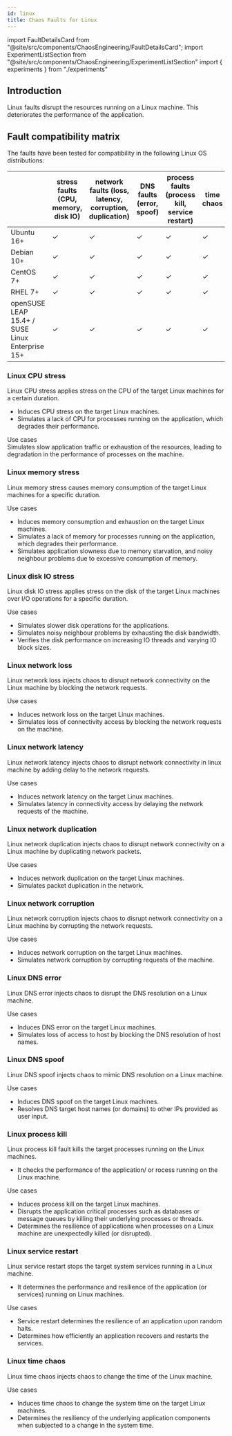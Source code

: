 ```yaml
---
id: linux
title: Chaos Faults for Linux
---
```


<!-- Import statement for Custom Components -->

import FaultDetailsCard from "@site/src/components/ChaosEngineering/FaultDetailsCard";
import ExperimentListSection from "@site/src/components/ChaosEngineering/ExperimentListSection"
import { experiments } from "./experiments"

<!-- Heading Description -->

## Introduction

Linux faults disrupt the resources running on a Linux machine. This deteriorates the performance of the application.

## Fault compatibility matrix
The faults have been tested for compatibility in the following Linux OS distributions:

|                                                 | stress faults (CPU, memory, disk IO) | network faults (loss, latency, corruption, duplication) | DNS faults (error, spoof) | process faults (process kill, service restart) | time chaos |
|-------------------------------------------------|--------------------------------------|---------------------------------------------------------|---------------------------|------------------------------------------------|------------|
| Ubuntu 16+                                      | ✓                                    | ✓                                                       | ✓                         | ✓                                              | ✓          |
| Debian 10+                                      | ✓                                    | ✓                                                       | ✓                         | ✓                                              | ✓          |
| CentOS 7+                                       | ✓                                    | ✓                                                       | ✓                         | ✓                                              | ✓          |
| RHEL 7+                                         | ✓                                    | ✓                                                       | ✓                         | ✓                                              | ✓          |
| openSUSE LEAP 15.4+ / SUSE Linux Enterprise 15+ | ✓                                    | ✓                                                       | ✓                         | ✓                                              | ✓          |

<!-- Experiment List and Search Bar (every experiment added below, need to be added in this file also) -->

<ExperimentListSection experiments={experiments} />

<!-- Code for Fault Card starts from here -->

<FaultDetailsCard category="linux">

### Linux CPU stress

Linux CPU stress applies stress on the CPU of the target Linux machines for a certain duration.

- Induces CPU stress on the target Linux machines.
- Simulates a lack of CPU for processes running on the application, which degrades their performance.

<accordion color="green">
<summary>Use cases</summary>
Simulates slow application traffic or exhaustion of the resources, leading to degradation in the performance of processes on the machine.
</accordion>

</FaultDetailsCard>

<FaultDetailsCard category="linux">

### Linux memory stress

Linux memory stress causes memory consumption of the target Linux machines for a specific duration.

<accordion color="green">
<summary>Use cases</summary>

- Induces memory consumption and exhaustion on the target Linux machines.
- Simulates a lack of memory for processes running on the application, which degrades their performance.
- Simulates application slowness due to memory starvation, and noisy neighbour problems due to excessive consumption of memory.

</accordion>

</FaultDetailsCard>

<FaultDetailsCard category="linux">

### Linux disk IO stress

Linux disk IO stress applies stress on the disk of the target Linux machines over I/O operations for a specific duration.

<accordion color="green">
<summary>Use cases</summary>

- Simulates slower disk operations for the applications.
- Simulates noisy neighbour problems by exhausting the disk bandwidth.
- Verifies the disk performance on increasing IO threads and varying IO block sizes.

</accordion>

</FaultDetailsCard>

<FaultDetailsCard category="linux">

### Linux network loss
Linux network loss injects chaos to disrupt network connectivity on the Linux machine by blocking the network requests.

<accordion color="green">
<summary>Use cases</summary>

- Induces network loss on the target Linux machines.
- Simulates loss of connectivity access by blocking the network requests on the machine.

</accordion>

</FaultDetailsCard>

<FaultDetailsCard category="linux">

### Linux network latency
Linux network latency injects chaos to disrupt network connectivity in linux machine by adding delay to the network requests.

<accordion color="green">
<summary>Use cases</summary>

- Induces network latency on the target Linux machines.
- Simulates latency in connectivity access by delaying the network requests of the machine.

</accordion>

</FaultDetailsCard>

<FaultDetailsCard category="linux">

### Linux network duplication
Linux network duplication injects chaos to disrupt network connectivity on a Linux machine by duplicating network packets.

<accordion color="green">
<summary>Use cases</summary>

- Induces network duplication on the target Linux machines.
- Simulates packet duplication in the network.
</accordion>

</FaultDetailsCard>

<FaultDetailsCard category="linux">

### Linux network corruption
Linux network corruption injects chaos to disrupt network connectivity on a Linux machine by corrupting the network requests.

<accordion color="green">
<summary>Use cases</summary>

- Induces network corruption on the target Linux machines.
- Simulates network corruption by corrupting requests of the machine.

</accordion>

</FaultDetailsCard>

<FaultDetailsCard category="linux">

### Linux DNS error

Linux DNS error injects chaos to disrupt the DNS resolution on a Linux machine.

<accordion color="green">
<summary>Use cases</summary>

- Induces DNS error on the target Linux machines.
- Simulates loss of access to host by blocking the DNS resolution of host names.

</accordion>

</FaultDetailsCard>

<FaultDetailsCard category="linux">

### Linux DNS spoof

Linux DNS spoof injects chaos to mimic DNS resolution on a Linux machine.

<accordion color="green">
<summary>Use cases</summary>

- Induces DNS spoof on the target Linux machines.
- Resolves DNS target host names (or domains) to other IPs provided as user input.

</accordion>

</FaultDetailsCard>

<FaultDetailsCard category="linux">

### Linux process kill

Linux process kill fault kills the target processes running on the Linux machines.
- It checks the performance of the application/ or rocess running on the Linux machine.

<accordion color="green">
<summary>Use cases</summary>

- Induces process kill on the target Linux machines.
- Disrupts the application critical processes such as databases or message queues by killing their underlying processes or threads.
- Determines the resilience of applications when processes on a Linux machine are unexpectedly killed (or disrupted).
</accordion>

</FaultDetailsCard>

<FaultDetailsCard category="linux">

### Linux service restart

Linux service restart stops the target system services running in a Linux machine.
- It determines the performance and resilience of the application (or services) running on Linux machines.

<accordion color="green">
<summary>Use cases</summary>

- Service restart determines the resilience of an application upon random halts.
- Determines how efficiently an application recovers and restarts the services.

</accordion>

</FaultDetailsCard>

<FaultDetailsCard category="linux">

### Linux time chaos

Linux time chaos injects chaos to change the time of the Linux machine.

<accordion color="green">
<summary>Use cases</summary>

- Induces time chaos to change the system time on the target Linux machines.
- Determines the resiliency of the underlying application components when subjected to a change in the system time.

</accordion>

</FaultDetailsCard>
